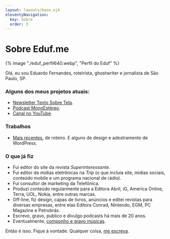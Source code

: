 ```yaml
---
layout: layouts/base.njk
eleventyNavigation:
  key: Sobre
  order: 3
---
```

# Sobre Eduf.me

{% image "./eduf_perfil640.webp", "Perfil do Eduf" %}

Olá, eu sou Eduardo Fernandes, roteirista, ghostwriter e jornalista de São Paulo, SP.

### Alguns dos meus projetos atuais:

<ul>
    <li><a href="tags/newsletter/" rel="me">Newsletter Texto Sobre Tela</a>.</li>
    <li><a href="tags/monoestereo/"  rel="me">Podcast MonoEstéreo</a>.</li>
    <li><a href="https://www.youtube.com/c/eduardofernandex">Canal no YouTube</a>.</li>
</ul>

### Trabalhos

<ul>
<li><a href="https://eduf.me/trabalho/">Mais recentes</a>, de roteiro. E alguns de design e adestramento de WordPress.</li>
</ul>

### O que já fiz

- Fui editor do site da revista <em>Superinteressante</em>.
- Fui editor de mídias eletrônicas na <em>Trip</em> (o que incluía site, mídias sociais, conteúdo mobile e um programa nacional de rádio).
- Fui consultor de marketing da Telefónica.
- Produzi conteúdo regularmente para a Editora Abril, iG, America Online, Terra, UOL, Nokia, entre outras marcas.
- Off-line, fiz design, capas de livros, anúncios e editei revistas para diversas empresas, entre elas Editora Conrad, Nintendo, EGM, PC Magazine e Petrobrás.
- Escrevo, gravo, publico e divulgo podcasts há mais de 20 anos.
- Eventualmente, <a href="https://soundcloud.com/eduf" rel="me">componho e gravo músicas</a>.

Então é isso. Fique à vontade. Qualquer coisa, <a href="&#109;&#97;&#105;&#108;&#116;&#111;&#58;&#101;&#100;&#117;&#102;&#64;&#101;&#100;&#117;&#102;&#46;&#109;&#101;">me escreva</a>.